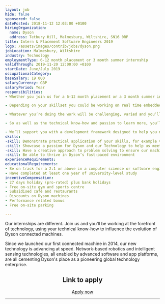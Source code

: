 ```yaml
---
layout: job
hide: false
sponsored: false
datePosted: 2018-11-12 12:03:00 +0100
hiringOrganization:
  name: Dyson
  address: Tetbury Hill, Malmesbury, Wiltshire, SN16 0RP
title: Intern & Placement Software Engineers 2019
logo: /assets/images/contrib/jobs/dyson.png
jobLocation: Malmesbury, Wiltshire
industry: Technology
employmentType: 6-12 month placement or 3 month summer internship
validThrough: 2019-11-20 12:00:00 +0100
startDate: June/July 2019
occupationalCategory:
baseSalary: 19 000
salaryCurrency: GBP
salaryPeriod: Year
responsibilities:
- Whether you join us for a 6-12 month placement or a 3 month summer internship, you’ll be assigned to a live project team putting your university learning into practice from the get go.

- Depending on your skillset you could be working on real time embedded software, Mobile App development, debugging, cloud computing or fast prototyping in C/C++.

- Whatever you’re doing the work will be challenging, varied and you’ll be in the thick of things. You’ll be interacting with teams across Research, Design & Development (RDD) including product developers ensuring our solutions are functional, secure and easy to use.

- So as well as the technical know-how and passion to learn more, you’ll need to be inquisitive by nature, enthusiastic about technology, creative and tenacious in your approach to problem solving.

- We’ll support you with a development framework designed to help you make the most of your internship. And if you excel, there could be an offer of a graduate position at the end.
skills:
-skill: Demonstrate practical application of your skills, for example via online portfolio
-skill: Showcase a passion for Dyson and our Technology to help us meet our ambitious future plans
-skill: Have a creative approach to problem solving to ensure our machines are better
-skill: Be able to thrive in Dyson’s fast-paced environment
experienceRequirements:
educationalRequirements:
- Be on track for a 2:1 or above in a computer science or software engineering (or related) degree
- Have completed at least one year of university-level study
incentiveCompensation:
- 27 days holiday (pro-rated) plus bank holidays
- Free on-site gym and sports centre
- Subsidised café and restaurants
- Discounts on Dyson machines
- Performance related bonus
- Free on-site parking

---
```


Our internships are different. Join us and you’ll be working at the forefront of technology, using your technical know-how to influence the evolution of Dyson connected machines.

Since we launched our first connected machine in 2014, our new technology is advancing at speed. Network-based robotics and intelligent sensing technologies, all enabled by advanced software and app platforms, are all cementing Dyson's place as a pioneering global technology enterprise.

<div class="to-apply" style="text-align: center">
  <h2>Link to apply</h2>
  <a class="btn btn--dark" style="margin: 20px" href="https://careers.dyson.com/">
      Apply now
  </a>
</div>

---
